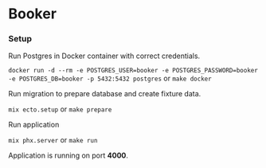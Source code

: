 # Booker


### Setup

Run Postgres in Docker container with correct credentials.

`docker run -d --rm -e POSTGRES_USER=booker -e POSTGRES_PASSWORD=booker -e POSTGRES_DB=booker -p 5432:5432 postgres` or `make docker`

Run migration to prepare database and create fixture data.

`mix ecto.setup` or `make prepare`

Run application

`mix phx.server` or `make run`

Application is running on port __4000__.
